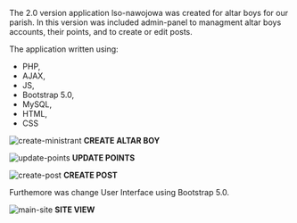 The 2.0 version application lso-nawojowa was created for altar boys for our parish. In this version was included admin-panel to managment altar boys accounts, their points, and to create or edit posts. 

The application written using: 
- PHP,
- AJAX,
- JS,
- Bootstrap 5.0,
- MySQL,
- HTML,
- CSS

![create-ministrant](https://user-images.githubusercontent.com/78620383/163803577-80fc0901-131e-4d15-bee4-800178b9c12d.png)
**CREATE ALTAR BOY**

![update-points](https://user-images.githubusercontent.com/78620383/163802958-b71a05ec-1854-46cf-a36c-cd0f20d3c70e.png)
**UPDATE POINTS**

![create-post](https://user-images.githubusercontent.com/78620383/163802998-714e8220-537a-4a1d-ac9b-da54f2cc507b.png)
**CREATE POST**

Furthemore was change User Interface using Bootstrap 5.0.

![main-site](https://user-images.githubusercontent.com/78620383/163803031-e94fc1b9-40a6-40cd-8599-850a174da1bf.png)
**SITE VIEW**
